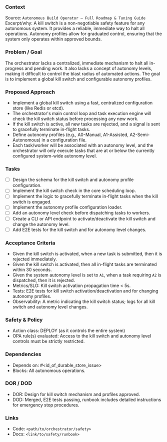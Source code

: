 ### Context
Source: `Autonomous Build Operator — Full Roadmap & Tuning Guide`
Excerpt/why: A kill switch is a non-negotiable safety feature for any autonomous system. It provides a reliable, immediate way to halt all operations. Autonomy profiles allow for graduated control, ensuring that the system only operates within approved bounds.

### Problem / Goal
The orchestrator lacks a centralized, immediate mechanism to halt all in-progress and pending work. It also lacks a concept of autonomy levels, making it difficult to control the blast radius of automated actions. The goal is to implement a global kill switch and configurable autonomy profiles.

### Proposed Approach
- Implement a global kill switch using a fast, centralized configuration store (like Redis or etcd).
- The orchestrator's main control loop and task execution engine will check the kill switch status before processing any new work.
- If the kill switch is active, all new tasks are rejected, and a signal is sent to gracefully terminate in-flight tasks.
- Define autonomy profiles (e.g., A0-Manual, A1-Assisted, A2-Semi-Autonomous) in a configuration file.
- Each task/worker will be associated with an autonomy level, and the orchestrator will only execute tasks that are at or below the currently configured system-wide autonomy level.

### Tasks
- [ ] Design the schema for the kill switch and autonomy profile configuration.
- [ ] Implement the kill switch check in the core scheduling loop.
- [ ] Implement the logic to gracefully terminate in-flight tasks when the kill switch is engaged.
- [ ] Implement the autonomy profile configuration loader.
- [ ] Add an autonomy level check before dispatching tasks to workers.
- [ ] Create a CLI or API endpoint to activate/deactivate the kill switch and change the autonomy level.
- [ ] Add E2E tests for the kill switch and for autonomy level changes.

### Acceptance Criteria
- Given the kill switch is activated, when a new task is submitted, then it is rejected immediately.
- Given the kill switch is activated, then all in-flight tasks are terminated within 30 seconds.
- Given the system autonomy level is set to `A1`, when a task requiring `A2` is dispatched, then it is rejected.
- Metrics/SLO: Kill switch activation propagation time < 5s.
- Tests: E2E tests for kill switch activation/deactivation and for changing autonomy profiles.
- Observability: A metric indicating the kill switch status; logs for all kill switch and autonomy level changes.

### Safety & Policy
- Action class: DEPLOY (as it controls the entire system)
- OPA rule(s) evaluated: Access to the kill switch and autonomy level controls must be strictly restricted.

### Dependencies
- Depends on: #<id_of_durable_store_issue>
- Blocks: All autonomous operations.

### DOR / DOD
- DOR: Design for kill switch mechanism and profiles approved.
- DOD: Merged, E2E tests passing, runbook includes detailed instructions for emergency stop procedures.

### Links
- Code: `<path/to/orchestrator/safety>`
- Docs: `<link/to/safety/runbook>`
